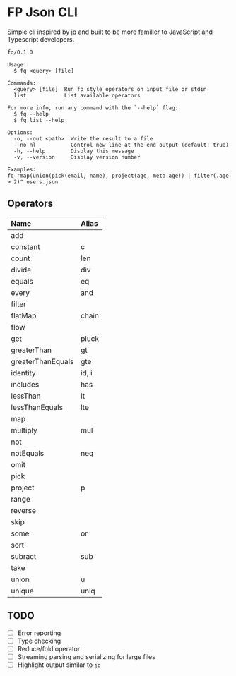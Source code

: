 # FP Json CLI

Simple cli inspired by [jq](https://jqlang.github.io/jq/) and built to be more familier to JavaScript and Typescript developers.

```
fq/0.1.0

Usage:
  $ fq <query> [file]

Commands:
  <query> [file]  Run fp style operators on input file or stdin
  list            List available operators

For more info, run any command with the `--help` flag:
  $ fq --help
  $ fq list --help

Options:
  -o, --out <path>  Write the result to a file
  --no-nl           Control new line at the end output (default: true)
  -h, --help        Display this message
  -v, --version     Display version number

Examples:
fq "map(union(pick(email, name), project(age, meta.age)) | filter(.age > 2)" users.json
```

## Operators

| Name              | Alias |
| :---------------- | :---- |
| add               |       |
| constant          | c     |
| count             | len   |
| divide            | div   |
| equals            | eq    |
| every             | and   |
| filter            |       |
| flatMap           | chain |
| flow              |       |
| get               | pluck |
| greaterThan       | gt    |
| greaterThanEquals | gte   |
| identity          | id, i |
| includes          | has   |
| lessThan          | lt    |
| lessThanEquals    | lte   |
| map               |       |
| multiply          | mul   |
| not               |       |
| notEquals         | neq   |
| omit              |       |
| pick              |       |
| project           | p     |
| range             |       |
| reverse           |       |
| skip              |       |
| some              | or    |
| sort              |       |
| subract           | sub   |
| take              |       |
| union             | u     |
| unique            | uniq  |

## TODO

- [ ] Error reporting
- [ ] Type checking
- [ ] Reduce/fold operator
- [ ] Streaming parsing and serializing for large files
- [ ] Highlight output similar to `jq`
